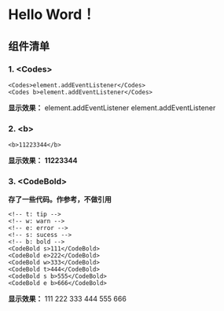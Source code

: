 # Hello Word！

## 组件清单

### 1. \<Codes\>

``` vue
<Codes>element.addEventListener</Codes>
<Codes b>element.addEventListener</Codes>
```
**显示效果：**
<Codes>element.addEventListener</Codes>
<Codes b>element.addEventListener</Codes>


### 2. \<b\>

``` vue
<b>11223344</b>
```
**显示效果：**
<b>11223344</b>

### 3. \<CodeBold\>

<b>存了一些代码。作参考，不做引用</b>

``` vue
<!-- t: tip -->
<!-- w: warn -->
<!-- e: error -->
<!-- s: sucess -->
<!-- b: bold -->
<CodeBold s>111</CodeBold>
<CodeBold e>222</CodeBold>
<CodeBold w>333</CodeBold>
<CodeBold t>444</CodeBold>
<CodeBold s b>555</CodeBold>
<CodeBold e b>666</CodeBold>
```
**显示效果：**
<CodeBold s>111</CodeBold>
<CodeBold e>222</CodeBold>
<CodeBold w>333</CodeBold>
<CodeBold t>444</CodeBold>
<CodeBold s b>555</CodeBold>
<CodeBold e b>666</CodeBold>






